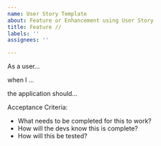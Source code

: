 ```yaml
---
name: User Story Template
about: Feature or Enhancement using User Story
title: Feature //
labels: ''
assignees: ''

---
```


As a user...

when I ...

the application should...

Acceptance Criteria:
- What needs to be completed for this to work?
- How will the devs know this is complete?
- How will this be tested?
